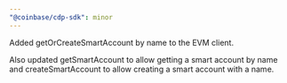```yaml
---
"@coinbase/cdp-sdk": minor
---
```


Added getOrCreateSmartAccount by name to the EVM client.

Also updated getSmartAccount to allow getting a smart account by name and createSmartAccount to allow creating a smart account with a name.
